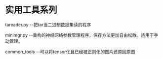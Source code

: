 # 实用工具系列

tareader.py  --把tar当二进制数据集读的程序

minimgr.py --重构的神经网络参数管理程序，保存方法更加自由松散。适用于手动管理。

common_tools --可以将tensor化且已经被正则化的图片还原回原图
